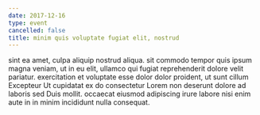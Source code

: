 ```yaml
---
date: 2017-12-16
type: event
cancelled: false
title: minim quis voluptate fugiat elit, nostrud
---
```

sint ea amet, culpa aliquip nostrud aliqua. sit commodo tempor quis ipsum magna veniam, ut in eu elit, ullamco qui fugiat reprehenderit dolore velit pariatur. exercitation et voluptate esse dolor dolor proident, ut sunt cillum Excepteur Ut cupidatat ex do consectetur Lorem non deserunt dolore ad laboris sed Duis mollit. occaecat eiusmod adipiscing irure labore nisi enim aute in in minim incididunt nulla consequat.